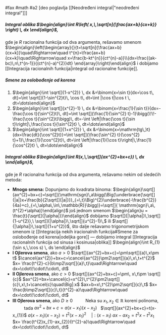 #fax #math #a2 [deo poglavlja [[Neodređeni integral|"neodređeni integral"]]]

##### Integral oblika $\begin{align}\int R\left( x,\,\sqrt[n]{\frac{ax+b}{cx+k}} \right) \, dx \end{align}$,
gde je $R$ racionalna funkcija od dva argumenta, rešavamo smenom
$\begin{align}\left(\begin{array}{}{t=\sqrt[n]{\frac{ax+b}{cx+k}}\quad\Rightarrow\quad t^{n}=\frac{ax+b}{cx+k}\quad\Rightarrow\quad x=\frac{b-kt^{n}}{ct^{n}-a}}\\{dx=\frac{(ak-bc)\,n\,t^{n-1}}{(ct^{n}-a)^{2}}dt} \end{array}\right)\end{align}$ i dobijamo [[Integracija racionalnih funkcija|integral od racionalne funkcije]].

##### Smene za oslobođenje od korena
1. $\begin{align}\int \sqrt[]{1-x^{2}} \, dx &=\binom{x=\sin t}{dx=\cos t\, dt}=\int \sqrt[]{1-\sin^{2}t}\, \cos t\, dt=\int |\cos t|\cos t \, dt=\dots\end{align}$
2. $\begin{align}\int \sqrt[]{x^{2}-1} \, dx &=\binom{x=\frac{1}{\sin t}}{dx=-\frac{\cos t}{\sin^{2}t}\, dt}=\int \sqrt[]{\frac{1}{\sin^{2} t}-1}\bigg(\!\!-\frac{\cos t}{\sin^{2}t}\bigg)\, dt=-\int \left|\frac{\cos t}{\sin t}\right|\,\frac{\cos t}{\sin^{2}t} \, dt=\dots\end{align}$
3. $\begin{align}\int \sqrt[]{1+x^{2}} \, dx &=\binom{x=\mathrm{tg\,}t}{dx=\frac{dt}{\cos^{2}t}}=\int \sqrt[]{\frac{\sin^{2} t}{\cos^{2} t}+1}\,\frac{1}{\cos^{2}t}\, dt=\int \left|\frac{1}{\cos t}\right|\,\frac{1}{\cos^{2}t} \, dt=\dots\end{align}$

##### Integral oblika $\begin{align}\int R(x,\,\sqrt[]{ax^{2}+bx+c}) \, dx \end{align}$,
gde je $R$ racionalna funkcija od dva argumenta, rešavamo nekim od sledećih metoda:
- **Mnogo smena:**
  Dopunjamo do kvadrata binoma:
  $\begin{align}\sqrt[]{ax^{2}+bx+c}=\sqrt[]{\mathrm{sgn}\,a\bigg(\Big(\underbrace{\sqrt[]{|a|}x+\frac{b}{2\sqrt[]{|a|}}}_{=\,t}\Big)^{2}\underbrace{-\frac{b^{2}}{4a}+c}_{=\,\alpha\,\in\,\mathbb{R}}\bigg)}=\sqrt[]{ \mathrm{sgn}\,a\,(t^{2}+\alpha)}\end{align}$
  još jednom smenom $\begin{align}u = \frac{t}{\sqrt[]{|\alpha|}}\end{align}$ dobijamo $\sqrt[]{|\alpha|}\,\sqrt[]{1-u^{2}},\ \sqrt[]{|\alpha|}\,\sqrt[]{u^{2}-1}\,$ ili $\sqrt[]{|\alpha|}\,\sqrt[]{1+u^{2}}$, što dalje rešavamo trigonometrijskom smenom iz [[Integracija nekih iracionalnih funkcija#Smene za oslobođenje od korena|odeljka gore]] — dobijamo integral [[Integracija racionalnih funkcija od sinusa i kosinusa|oblika]] $\begin{align}\int R_{1}(\sin s,\,\cos s) \, ds \end{align}$
$\:$
- **I Ojlerova smena**, ako $a>0$
  $\sqrt[]{ax^{2}+bx+c}=\pm\sqrt[]{a}\,x\pm t$
  $\cancel{ax^{2}}+bx+c=\cancel{ax^{2}}\pm2\sqrt[]{a}\,x\,t+t^{2}$
  $x= \frac{t^{2}-c}{b\mp2\sqrt[]{a}\,t}\quad\Rightarrow\quad dx=\cdot\!\cdot\!\cdot\, dt$
$\:$
- **II Ojlerova smena**, ako $c>0$
$\sqrt[]{ax^{2}+bx+c}=\pm\, x\,t\pm \sqrt[]{c}$
  $ax^{2}+bx+\cancel{c}=x^{2}\,t^{2}\pm2\sqrt[]{c}\,x\,t+\cancel{c}\quad\Big|:x$
  $ax+b=x\,t^{2}\pm2\sqrt[]{c}\,t$
  $x= \frac{b\mp2\sqrt[]{c}\,t}{t^{2}-a}\quad\Rightarrow\quad dx=\cdot\!\cdot\!\cdot\, dt$
$\:$
- **III Ojlerova smena**, ako $D\geqslant0$ 
 $\quad\quad$ Neka su $x_{1},\,x_{2}\in\mathbb{R}$ koreni polinoma,
 $\quad\quad$ tada $ax^{2}+bx+c=a(x-x_{1})(x-x_{2})$
 $\:$
$\sqrt[]{ax^{2}+bx+c}=t(x-x_{1})$
  $a(x-x_{1})(x-x_{2})=t^{2}(x-x_{1})^{2}\quad\Big|:(x-x_{1})$
  $ax-ax_{2}=t^{2}x-t^{2}x_{1}$
  $x= \frac{t^{2}x_{1}-ax_{2}}{t^{2}-a}\quad\Rightarrow\quad dx=\cdot\!\cdot\!\cdot\, dt$
  